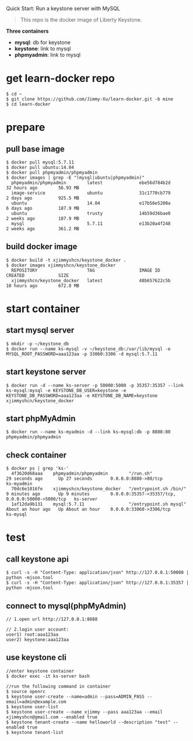Quick Start: Run a keystone server with MySQL

>This repo is the docker image of Liberty Keystone.



**Three containers**

- **mysql**: db for keystone
- **keystone**: link to mysql
- **phpmyadmin**: link to mysql


# get learn-docker repo
```
$ cd ~
$ git clone https://github.com/Jimmy-Xu/learn-docker.git -b mine
$ cd learn-docker
```

# prepare

## pull base image
```
$ docker pull mysql:5.7.11
$ docker pull ubuntu:14.04
$ docker pull phpmyadmin/phpmyadmin
$ docker images | grep -E "(mysql|ubuntu|phpmyadmin)"
  phpmyadmin/phpmyadmin        latest              ebe56d784b2d        32 hours ago        56.93 MB
  image-service                ubuntu              31c1770cb779        2 days ago          925.5 MB
  ubuntu                       14.04               e17b56e5200a        6 days ago          187.9 MB
  ubuntu                       trusty              14b59d36bae0        2 weeks ago         187.9 MB
  mysql                        5.7.11              e13b20a4f248        2 weeks ago         361.2 MB
```

## build docker image
```
$ docker build -t xjimmyshcn/keystone_docker .
$ docker images xjimmyshcn/keystone_docker
  REPOSITORY                   TAG                 IMAGE ID            CREATED             SIZE
  xjimmyshcn/keystone_docker   latest              48b657622c5b        10 hours ago        672.8 MB
```

# start container

## start mysql server
```
$ mkdir -p ~/keystone_db
$ docker run --name ks-mysql -v ~/keystone_db:/var/lib/mysql -e MYSQL_ROOT_PASSWORD=aaa123aa -p 33060:3306 -d mysql:5.7.11
```

## start keystone server
```
$ docker run -d --name ks-server -p 50000:5000 -p 35357:35357 --link ks-mysql:mysql -e KEYSTONE_DB_USER=keystone -e KEYSTONE_DB_PASSWORD=aaa123aa -e KEYSTONE_DB_NAME=keystone xjimmyshcn/keystone_docker
```

## start phpMyAdmin
```
$ docker run --name ks-myadmin -d --link ks-mysql:db -p 8888:80 phpmyadmin/phpmyadmin
```

## check container
```
$ docker ps | grep 'ks-'
  4f3620d68aaa    phpmyadmin/phpmyadmin        "/run.sh"                29 seconds ago      Up 27 seconds       0.0.0.0:8888->80/tcp                                ks-myadmin
  70dc6e1016fe    xjimmyshcn/keystone_docker   "/entrypoint.sh /bin/"   9 minutes ago       Up 9 minutes        0.0.0.0:35357->35357/tcp, 0.0.0.0:50000->5000/tcp   ks-server
  1af12da9b131    mysql:5.7.11                 "/entrypoint.sh mysql"   About an hour ago   Up About an hour    0.0.0.0:33060->3306/tcp                             ks-mysql
```

# test

## call keystone api
```
$ curl -s -H "Content-Type: application/json" http://127.0.0.1:50000 | python -mjson.tool
$ curl -s -H "Content-Type: application/json" http://127.0.0.1:35357 | python -mjson.tool
```

## connect to mysql(phpMyAdmin)
```
// 1.open url http://127.0.0.1:8888

// 2.login user account:
user1) root:aaa123aa
user2) keystone:aaa123aa
```
## use keystone cli
```
//enter keystone container
$ docker exec -it ks-server bash

//run the following command in container
$ source openrc
$ keystone user-create --name=admin --pass=ADMIN_PASS --email=admin@example.com
$ keystone user-list
$ keystone user-create --name xjimmy --pass aaa123aa --email xjimmyshcn@gmail.com --enabled true
$ keystone tenant-create --name helloworld --description "test" --enabled true
$ keystone tenant-list
```
